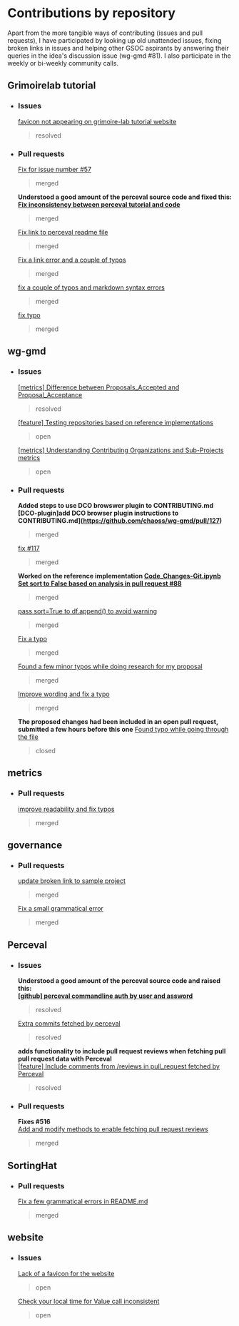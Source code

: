 # Contributions by repository  

Apart from the more tangible ways of contributing (issues and pull requests), I have participated by looking up old unattended issues, fixing broken links in issues and helping other GSOC aspirants by answering their queries in the idea's discussion issue (wg-gmd #81). I also participate in the weekly or bi-weekly community calls. 

    
## Grimoirelab tutorial  
- ### Issues  
    [favicon not appearing on grimoire-lab tutorial website](https://github.com/chaoss/grimoirelab-tutorial/issues/57)   
    > resolved   

- ### Pull requests

    [Fix for issue number #57](https://github.com/chaoss/grimoirelab-tutorial/pull/58)  
    > merged  

    **Understood a good amount of the perceval source code and fixed this:   
              [Fix inconsistency between perceval tutorial and code](https://github.com/chaoss/grimoirelab-tutorial/pull/62)**  
    > merged  

    [Fix link to perceval readme file](https://github.com/chaoss/grimoirelab-tutorial/pull/60)  
    > merged  

    [Fix a link error and a couple of typos](https://github.com/chaoss/grimoirelab-tutorial/pull/59)  
    > merged  
     
    [fix a couple of typos and markdown syntax errors](https://github.com/chaoss/grimoirelab-tutorial/pull/56)  
    > merged    

    [fix typo](https://github.com/chaoss/grimoirelab-tutorial/pull/53)  
    > merged  


## wg-gmd  

- ### Issues
    [[metrics] Difference between Proposals_Accepted and Proposal_Acceptance](https://github.com/chaoss/wg-gmd/issues/117)   
    > resolved      
      
    [[feature] Testing repositories based on reference implementations](https://github.com/chaoss/wg-gmd/issues/136#issuecomment-481141477)    
    > open
    
    [[metrics] Understanding Contributing Organizations and Sub-Projects metrics](https://github.com/chaoss/wg-gmd/issues/133)  
    > open
  
- ### Pull requests

    **Added steps to use DCO browswer plugin to CONTRIBUTING.md**    
    **[DCO-plugin]add DCO browser plugin instructions to CONTRIBUTING.md](https://github.com/chaoss/wg-gmd/pull/127)** 
    > merged
  
    [fix #117](https://github.com/chaoss/wg-gmd/pull/123)    
    > merged     
  
    **Worked on the reference implementation [Code_Changes-Git.ipynb](https://github.com/chaoss/wg-gmd/blob/master/implementations/Code_Changes-Git.ipynb)**    
    **[Set sort to False based on analysis in pull request #88](https://github.com/chaoss/wg-gmd/pull/94)**  
    > merged   
    
    [pass sort=True to df.append() to avoid warning](https://github.com/chaoss/wg-gmd/pull/88)  
    > merged  
    
    [Fix a typo](https://github.com/chaoss/wg-gmd/pull/87)  
    > merged  

    [Found a few minor typos while doing research for my proposal](https://github.com/chaoss/wg-gmd/pull/115)  
    > merged
    
    [Improve wording and fix a typo](https://github.com/chaoss/wg-gmd/pull/114)  
    > merged 
    
    **The proposed changes had been included in an open pull request, submitted a few hours before this one**
    [Found typo while going through the file](https://github.com/chaoss/wg-gmd/pull/113)  
    > closed 

## metrics  
- ### Pull requests 
    [improve readability and fix typos](https://github.com/chaoss/metrics/pull/130)  
    > merged   
    

## governance  
- ### Pull requests  
    [update broken link to sample project](https://github.com/chaoss/governance/pull/79)  
    > merged  
    
    [Fix a small grammatical error](https://github.com/chaoss/governance/pull/78)  
    > merged  
    
## Perceval  
- ### Issues 
    **Understood a good amount of the perceval source code and raised this:   
    [[github] perceval commandline auth by user and assword](https://github.com/chaoss/grimoirelab-perceval/issues/483)**
    > resolved  

    [Extra commits fetched by perceval](https://github.com/chaoss/grimoirelab-perceval/issues/500)    
    > resolved    
      
    **adds functionality to include pull request reviews when fetching pull pull request data with Perceval**  
    [[feature] Include comments from /reviews in pull_request fetched by Perceval](https://github.com/chaoss/grimoirelab-perceval/issues/516)      
    > resolved       
  
- ### Pull requests       
    **Fixes #516**  
    [Add and modify methods to enable fetching pull request reviews](https://github.com/chaoss/grimoirelab-perceval/pull/519)  
    > merged  
    

## SortingHat    
- ### Pull requests  
    [Fix a few grammatical errors in README.md](https://github.com/chaoss/grimoirelab-sortinghat/pull/181)  
    > merged    
      
## website   
- ### Issues  
    [Lack of a favicon for the website](https://github.com/chaoss/website/issues/163)  
    > open    
    
    [Check your local time for Value call inconsistent](https://github.com/chaoss/website/issues/162)    
    > open  

